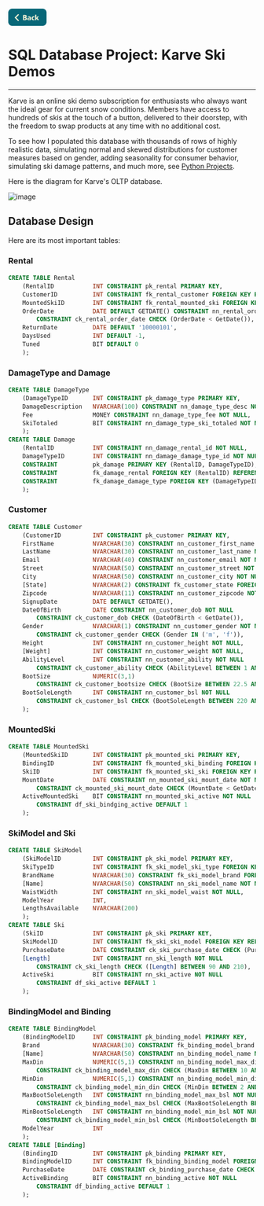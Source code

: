 <a name="top"></a>
[<img src="../Buttons/SVG/back.svg" height="35" width="auto"/>](../README.md/#database)
<br>

# SQL Database Project: Karve Ski Demos
<hr>

Karve is an online ski demo subscription for enthusiasts who always want the ideal gear for current snow conditions. Members have access to hundreds of skis at the touch of a button, delivered to their doorstep, with the freedom to swap products at any time with no additional cost.

To see how I populated this database with thousands of rows of highly realistic data, simulating normal and skewed distributions for customer measures based on gender, adding seasonality for consumer behavior, simulating ski damage patterns, and much more, see [Python Projects](../PythonProjects/README.md/#top).

Here is the diagram for Karve's OLTP database.

![image](https://user-images.githubusercontent.com/90723578/136710522-a44f98dc-d7bf-4756-89f2-b80a134231af.png)

## Database Design

Here are its most important tables:

### Rental
```sql
CREATE TABLE Rental
    (RentalID           INT CONSTRAINT pk_rental PRIMARY KEY,
    CustomerID          INT CONSTRAINT fk_rental_customer FOREIGN KEY REFERENCES Customer(CustomerID),
    MountedSkiID        INT CONSTRAINT fk_rental_mounted_ski FOREIGN KEY REFERENCES MountedSki(MountedSkiID),
    OrderDate           DATE DEFAULT GETDATE() CONSTRAINT nn_rental_order_date NOT NULL
        CONSTRAINT ck_rental_order_date CHECK (OrderDate < GetDate()),
    ReturnDate          DATE DEFAULT '10000101', 
    DaysUsed            INT DEFAULT -1, 
    Tuned               BIT DEFAULT 0 
    );
```

### DamageType and Damage
```sql
CREATE TABLE DamageType
    (DamageTypeID       INT CONSTRAINT pk_damage_type PRIMARY KEY,
    DamageDescription   NVARCHAR(100) CONSTRAINT nn_damage_type_desc NOT NULL,
    Fee                 MONEY CONSTRAINT nn_damage_type_fee NOT NULL,
    SkiTotaled          BIT CONSTRAINT nn_damage_type_ski_totaled NOT NULL
    );
CREATE TABLE Damage
    (RentalID           INT CONSTRAINT nn_damage_rental_id NOT NULL,
    DamageTypeID        INT CONSTRAINT nn_damage_damage_type_id NOT NULL,
    CONSTRAINT          pk_damage PRIMARY KEY (RentalID, DamageTypeID),
    CONSTRAINT          fk_damage_rental FOREIGN KEY (RentalID) REFERENCES Rental(RentalID),
    CONSTRAINT          fk_damage_damage_type FOREIGN KEY (DamageTypeID) REFERENCES DamageType(DamageTypeID)
    );
```

### Customer
```sql
CREATE TABLE Customer
    (CustomerID         INT CONSTRAINT pk_customer PRIMARY KEY,
    FirstName           NVARCHAR(30) CONSTRAINT nn_customer_first_name NOT NULL,
    LastName            NVARCHAR(30) CONSTRAINT nn_customer_last_name NOT NULL,
    Email               NVARCHAR(40) CONSTRAINT nn_customer_email NOT NULL,
    Street              NVARCHAR(50) CONSTRAINT nn_customer_street NOT NULL,
    City                NVARCHAR(50) CONSTRAINT nn_customer_city NOT NULL,
    [State]             NVARCHAR(2) CONSTRAINT fk_customer_state FOREIGN KEY REFERENCES [State](StateID),
    Zipcode             NVARCHAR(11) CONSTRAINT nn_customer_zipcode NOT NULL,
    SignupDate          DATE DEFAULT GETDATE(),
    DateOfBirth         DATE CONSTRAINT nn_customer_dob NOT NULL
        CONSTRAINT ck_customer_dob CHECK (DateOfBirth < GetDate()),
    Gender              NVARCHAR(1) CONSTRAINT nn_customer_gender NOT NULL
        CONSTRAINT ck_customer_gender CHECK (Gender IN ('m', 'f')),
    Height              INT CONSTRAINT nn_customer_height NOT NULL,
    [Weight]            INT CONSTRAINT nn_customer_weight NOT NULL,
    AbilityLevel        INT CONSTRAINT nn_customer_ability NOT NULL
        CONSTRAINT ck_customer_ability CHECK (AbilityLevel BETWEEN 1 AND 3),
    BootSize            NUMERIC(3,1)
        CONSTRAINT ck_customer_bootsize CHECK (BootSize BETWEEN 22.5 AND 32.5),
    BootSoleLength      INT CONSTRAINT nn_customer_bsl NOT NULL
        CONSTRAINT ck_customer_bsl CHECK (BootSoleLength BETWEEN 220 AND 390)
    );

```

### MountedSki
```sql
CREATE TABLE MountedSki
    (MountedSkiID       INT CONSTRAINT pk_mounted_ski PRIMARY KEY,
    BindingID           INT CONSTRAINT fk_mounted_ski_binding FOREIGN KEY REFERENCES [Binding](BindingID),
    SkiID               INT CONSTRAINT fk_mounted_ski_ski FOREIGN KEY REFERENCES Ski(SkiID),
    MountDate           DATE CONSTRAINT nn_mounted_ski_mount_date NOT NULL
        CONSTRAINT ck_mounted_ski_mount_date CHECK (MountDate < GetDate()),
    ActiveMountedSki    BIT CONSTRAINT nn_mounted_ski_active NOT NULL
        CONSTRAINT df_ski_bindging_active DEFAULT 1
    );

```

### SkiModel and Ski
```sql
CREATE TABLE SkiModel
    (SkiModelID         INT CONSTRAINT pk_ski_model PRIMARY KEY,
    SkiTypeID           INT CONSTRAINT fk_ski_model_ski_type FOREIGN KEY REFERENCES SkiType(SkiTypeID),
    BrandName           NVARCHAR(30) CONSTRAINT fk_ski_model_brand FOREIGN KEY REFERENCES Brand(BrandName),
    [Name]              NVARCHAR(50) CONSTRAINT nn_ski_model_name NOT NULL,
    WaistWidth          INT CONSTRAINT nn_ski_model_waist NOT NULL,
    ModelYear           INT,
    LengthsAvailable    NVARCHAR(200)
    );
CREATE TABLE Ski
    (SkiID              INT CONSTRAINT pk_ski PRIMARY KEY,
    SkiModelID          INT CONSTRAINT fk_ski_ski_model FOREIGN KEY REFERENCES SkiModel(SkiModelID),
    PurchaseDate        DATE CONSTRAINT ck_ski_purchase_date CHECK (PurchaseDate < GetDate()),
    [Length]            INT CONSTRAINT nn_ski_length NOT NULL
        CONSTRAINT ck_ski_length CHECK ([Length] BETWEEN 90 AND 210),
    ActiveSki           BIT CONSTRAINT nn_ski_active NOT NULL
        CONSTRAINT df_ski_active DEFAULT 1
    );

```

### BindingModel and Binding
```sql
CREATE TABLE BindingModel
    (BindingModelID     INT CONSTRAINT pk_binding_model PRIMARY KEY,
    Brand               NVARCHAR(30) CONSTRAINT fk_binding_model_brand FOREIGN KEY REFERENCES Brand(BrandName),
    [Name]              NVARCHAR(50) CONSTRAINT nn_binding_model_name NOT NULL,
    MaxDin              NUMERIC(5,1) CONSTRAINT nn_binding_model_max_din NOT NULL
        CONSTRAINT ck_binding_model_max_din CHECK (MaxDin BETWEEN 10 AND 18),
    MinDin              NUMERIC(5,1) CONSTRAINT nn_binding_model_min_din NOT NULL
        CONSTRAINT ck_binding_model_min_din CHECK (MinDin BETWEEN 2 AND 8),
    MaxBootSoleLength   INT CONSTRAINT nn_binding_model_max_bsl NOT NULL
        CONSTRAINT ck_binding_model_max_bsl CHECK (MaxBootSoleLength BETWEEN 220 AND 390),
    MinBootSoleLength   INT CONSTRAINT nn_binding_model_min_bsl NOT NULL
        CONSTRAINT ck_binding_model_min_bsl CHECK (MinBootSoleLength BETWEEN 220 AND 390),
    ModelYear           INT
    );
CREATE TABLE [Binding]
    (BindingID          INT CONSTRAINT pk_binding PRIMARY KEY,
    BindingModelID      INT CONSTRAINT fk_binding_binding_model FOREIGN KEY REFERENCES BindingModel(BindingModelID),
    PurchaseDate        DATE CONSTRAINT ck_binding_purchase_date CHECK (PurchaseDate < GetDate()),
    ActiveBinding       BIT CONSTRAINT nn_binding_active NOT NULL
        CONSTRAINT df_binding_active DEFAULT 1
    );

```